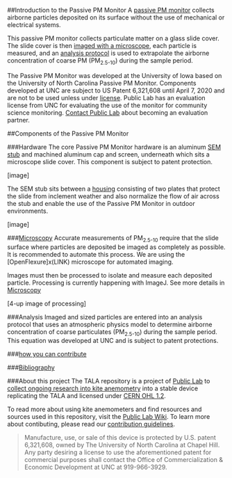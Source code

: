 ##Introduction to the Passive PM Monitor
A [passive PM monitor](https://publiclab.org/wiki/passive-pm) collects airborne particles deposited on its surface without the use of mechanical or electrical systems. 

This passive PM monitor collects particulate matter on a glass slide cover. The slide cover is then [imaged with a microscope](microscopy/README.md), each particle is measured, and an [analysis protocol](analysis/README.md) is used to extrapolate the airborne concentration of coarse PM (PM<sub>2.5-10</sub>) during the sample period. 

The Passive PM Monitor was developed at the University of Iowa based on the University of North Carolina Passive PM Monitor. Components developed at UNC are subject to US Patent 6,321,608 until April 7, 2020 and are not to be used unless under [license](license.md). Public Lab has an evaluation license from UNC for evaluating the use of the monitor for community science monitoring. [Contact Public Lab](staff@publiclab.org) about becoming an evaluation partner. 
 
##Components of the Passive PM Monitor

###Hardware
The core Passive PM Monitor hardware is an aluminum [SEM stub](SEM_stub) and machined aluminum cap and screen, underneath which sits a microscope slide cover. This component is subject to patent protection.

[image]

The SEM stub sits between a [housing](housing) consisting of two plates that protect the slide from inclement weather and also normalize the flow of air across the stub and enable the use of the Passive PM Monitor in outdoor environments.

[image]

###[Microscopy](microscopy/README.md)
Accurate measurements of PM<sub>2.5-10</sub> require that the slide surface where particles are deposited be imaged as completely as possible.  It is recommended to automate this process. We are using the [OpenFlexure]x(LINK) microscope for automated imaging.

Images must then be processed to isolate and measure each deposited particle. Processing is currently happening with ImageJ.  See more details in [Microscopy](microscopy/README.MD)

[4-up image of processing]

###Analysis
Imaged and sized particles are entered into an analysis protocol that uses an atmospheric physics model to determine airborne concentration of coarse particulates (PM<sub>2.5-10</sub>) during the sample period.  This equation was developed at UNC and is subject to patent protections. 

###[how you can contribute](contributing.md)

###[Bibliography](Bibliography.md)

###About this project
The TALA repository is a project of [Public Lab](www.publiclab.org) to [collect ongoing research into kite anemometry](www.publiclab.org/tag/kite-anemometer) into a stable device replicating the TALA and licensed under [CERN OHL 1.2](LiCENSE.md).

To read more about using kite anemometers and find resources and sources used in this repository, visit the [Public Lab Wiki](publiclab.org/wiki/kite-anemometers). To learn more about contibuting, please read our [contribution guidelines](contributing.md).


>Manufacture, use, or sale of this device is protected by U.S. patent 6,321,608, owned by The University of North Carolina at Chapel Hill. Any party desiring a license to use the aforementioned patent for commercial purposes shall contact the Office of Commercialization & Economic Development at UNC at 919-966-3929.
